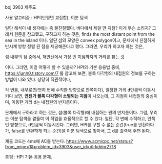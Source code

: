 boj 3903 제주도

사용 알고리즘 : HPI(반평면 교집합), 이분 탐색

일단 해석이 내 생각에는 좀 불친절했다. 바다에서 제일 먼 지점? 이게 무슨 소리지? 그래서 원문을 참고했고, 구하고자 하는 것은, ﬁnds the most distant point from the sea in the island 이다. 
일단 섬의 모양은 convex polygon이고, 문제에서 친절하게 반시계 방향 정렬 된 점을 제공해준다고 했다. 
그러면, 우리가 하고자 하는 것은, 

섬 내부의 점 중에서, 해안선에서 가장 먼 지점까지의 거리를 찾는 것

이다. 그러면, 이걸 어떻게 할 수 있을까? HPI의 기본 응용법 중에, https://junh0.tistory.com/7 를 참고해 보면, 
볼록 다각형의 내접원의 정보를 구하는 방법이 나와 있다. 상당히 직관적이다, 

각 변을, 내부로(당연히 변에 수직한 방향으로 안쪽이다), 일정한 거리 d만큼씩 이동시키다 보면, **언젠가 볼록 다각형이 소멸되는 지점**이 나오는데, 그 지점이 내접원의 중심이며, 이동한 거리 d는 내접원의 반지름이다. 

문제에서 구하라고 하는 것은, 섬(볼록 다각형)에 내접하는 원의 반지름이다. 그럼, 우리는 이분 탐색을 곁들여 이 작업을 효율적으로 할 수 있다. 
일단, 각 변에 수직하고, 안쪽인 방향으로, d만큼씩 이동시킨다. 그러면, HPI를 구할 수 없는 순간(true를 반환하다가, false를 반환하게 되는 순간)을 이분 탐색으로 찾아서, 
그 d를 출력해 주면 된다. 

제출 코드는 4ms에 AC를 받는다. 
https://www.acmicpc.net/status?from_mine=1&problem_id=3903&user_id=dlrkddnr2718

총평 : HPI 기본 응용 문제.
